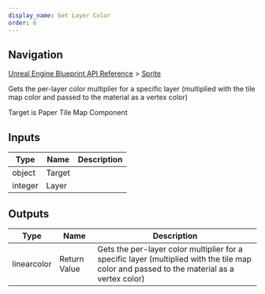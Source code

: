```yaml
---
display_name: Get Layer Color
order: 6
---
```

## Navigation

[Unreal Engine Blueprint API Reference](https://dev.epicgames.com/documentation/en-us/unreal-engine/BlueprintAPI) > [Sprite](https://dev.epicgames.com/documentation/en-us/unreal-engine/BlueprintAPI/Sprite)

Gets the per-layer color multiplier for a specific layer (multiplied with the tile map color and passed to the material as a vertex color)

Target is Paper Tile Map Component

## Inputs

| Type | Name | Description |
| --- | --- | --- |
| object | Target |  |
| integer | Layer |  |

## Outputs

| Type | Name | Description |
| --- | --- | --- |
| linearcolor | Return Value | Gets the per-layer color multiplier for a specific layer (multiplied with the tile map color and passed to the material as a vertex color) |
